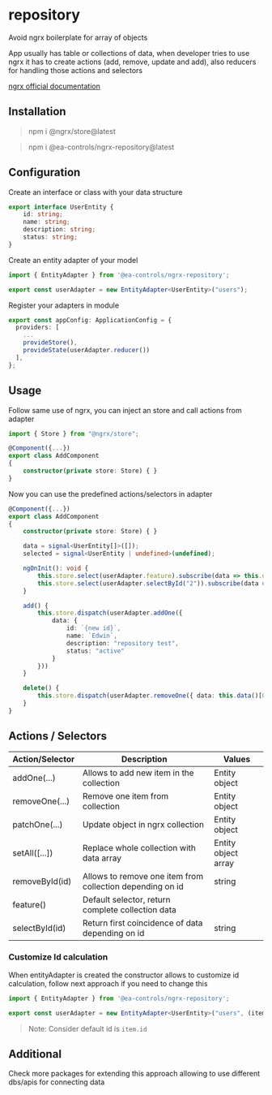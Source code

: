# repository

Avoid ngrx boilerplate for array of objects

App usually has table or collections of data, when developer tries to use ngrx it has to create actions (add, remove, update and add), also reducers for handling those actions and selectors

[ngrx official documentation](https://ngrx.io/)

## Installation

> npm i @ngrx/store@latest

> npm i @ea-controls/ngrx-repository@latest

## Configuration

Create an interface or class with your data structure

```ts
export interface UserEntity {
    id: string;
    name: string;
    description: string;
    status: string;
}
```

Create an entity adapter of your model

```ts
import { EntityAdapter } from '@ea-controls/ngrx-repository';

export const userAdapter = new EntityAdapter<UserEntity>("users");
```

Register your adapters in module

```ts
export const appConfig: ApplicationConfig = {
  providers: [
    ...
    provideStore(),
    provideState(userAdapter.reducer())
  ],
};
```

## Usage

Follow same use of ngrx, you can inject an store and call actions from adapter

```ts
import { Store } from "@ngrx/store";

@Component({...})
export class AddComponent
{
    constructor(private store: Store) { }
}
```

Now you can use the predefined actions/selectors in adapter

```ts
@Component({...})
export class AddComponent
{
    constructor(private store: Store) { }

    data = signal<UserEntity[]>([]);
    selected = signal<UserEntity | undefined>(undefined);

    ngOnInit(): void {
        this.store.select(userAdapter.feature).subscribe(data => this.data.set(data))
        this.store.select(userAdapter.selectById("2")).subscribe(data => this.selected.set(data))
    }

    add() {
        this.store.dispatch(userAdapter.addOne({
            data: {
                id: `{new id}`,
                name: `Edwin`,
                description: "repository test",
                status: "active"
            }
        }))
    }

    delete() {
        this.store.dispatch(userAdapter.removeOne({ data: this.data()[0] }));
    }
}
```

## Actions / Selectors

<table>
<thead>
    <tr>
        <th>Action/Selector</th>
        <th>Description</th>
        <th>Values</th>
    </tr>
</thead>
<tbody>
    <tr>
        <td>addOne(...)</td>
        <td>Allows to add new item in the collection</td>
        <td>Entity object</td>
    </tr>
    <tr>
        <td>removeOne(...)</td>
        <td>Remove one item from collection</td>
        <td>Entity object</td>
    </tr>
    <tr>
        <td>patchOne(...)</td>
        <td>Update object in ngrx collection</td>
        <td>Entity object</td>
    </tr>
    <tr>
        <td>setAll([...])</td>
        <td>Replace whole collection with data array</td>
        <td>Entity object array</td>
    </tr>
    <tr>
        <td>removeById(id)</td>
        <td>Allows to remove one item from collection depending on id</td>
        <td>string</td>
    </tr>
    <tr>
        <td>feature()</td>
        <td>Default selector, return complete collection data</td>
        <td></td>
    </tr>
    <tr>
        <td>selectById(id)</td>
        <td>Return first coincidence of data depending on id</td>
        <td>string</td>
    </tr>
</tbody>
<table>

### Customize Id calculation

When entityAdapter is created the constructor allows to customize id calculation, follow next approach if you need to change this

```ts
import { EntityAdapter } from '@ea-controls/ngrx-repository';

export const userAdapter = new EntityAdapter<UserEntity>("users", (item) => `${item.id}.${item.name}` );
```

>Note: Consider default id is `item.id` 

## Additional

Check more packages for extending this approach allowing to use different dbs/apis for connecting data 